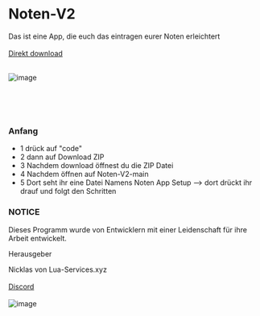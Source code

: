 # Noten-V2 
Das ist eine App, die euch das eintragen eurer Noten erleichtert
<br>
<br>
[Direkt download](https://codeload.github.com/DerPrefix/Noten-V2/zip/refs/heads/main)
<br>
<br>


![image](https://github.com/DerPrefix/Noten-V2/assets/101367403/05820eb9-4f97-4b0a-9bb2-6ff699bfd5b1)


<br>
<br>
<br>



<h3>Anfang</h3>

- 1 drück auf "code"
- 2 dann auf Download ZIP  
- 3 Nachdem download öffnest du die ZIP Datei
- 4 Nachdem öffnen auf Noten-V2-main
- 5 Dort seht ihr eine Datei Namens Noten App Setup --> dort drückt ihr drauf und folgt den Schritten

<h3>NOTICE</h3>

Dieses Programm wurde von Entwicklern mit einer Leidenschaft für ihre Arbeit entwickelt.


</h3>Herausgeber</h3>

Nicklas von Lua-Services.xyz<br>
<br>
[Discord]([/guides/content/editing-an-existing-page](https://dc.lua-services.xyz/))
<br>
<br>
![image](https://github.com/DerPrefix/Noten-V2/assets/101367403/0e86c3c6-4243-4f98-8fe5-cfdf637e2dd4)

